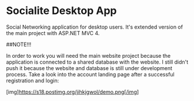 # Socialite Desktop App
Social Networking application for desktop users. It's extended version of the main project with ASP.NET MVC 4.

##NOTE!!!

In order to work you will need the main website project because the application is connected to a shared database with the website. I still didn't push it because the website and database is still under development process. Take a look into the account landing page after a successful registration and login:

[img]https://s18.postimg.org/jihkjgwol/demo.png[/img]
